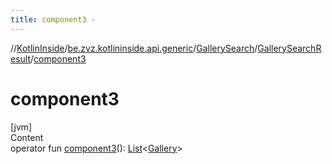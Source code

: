 ```yaml
---
title: component3 -
---
```

//[KotlinInside](../../../index.md)/[be.zvz.kotlininside.api.generic](../../index.md)/[GallerySearch](../index.md)/[GallerySearchResult](index.md)/[component3](component3.md)



# component3  
[jvm]  
Content  
operator fun [component3](component3.md)(): [List](https://kotlinlang.org/api/latest/jvm/stdlib/kotlin.collections/-list/index.html)<[Gallery](../../../be.zvz.kotlininside.api.type/-gallery/index.md)>  



